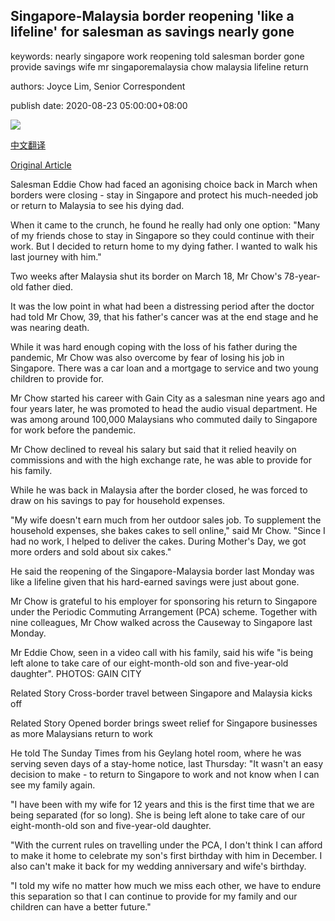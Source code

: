 ## Singapore-Malaysia border reopening 'like a lifeline' for salesman as savings nearly gone

keywords: nearly singapore work reopening told salesman border gone provide savings wife mr singaporemalaysia chow malaysia lifeline return

authors: Joyce Lim, Senior Correspondent

publish date: 2020-08-23 05:00:00+08:00

![](https://www.straitstimes.com/sites/default/files/styles/x_large/public/articles/2020/08/23/ST_20200823_JLBORDERKGIB_5906683.jpg?itok=Q9SFjLmO)

[中文翻译](Singapore-Malaysia%20border%20reopening%20%27like%20a%20lifeline%27%20for%20salesman%20as%20savings%20nearly%20gone_zh.md)

[Original Article](https://www.straitstimes.com/singapore/border-reopening-like-a-lifeline-as-savings-nearly-gone)

Salesman Eddie Chow had faced an agonising choice back in March when borders were closing - stay in Singapore and protect his much-needed job or return to Malaysia to see his dying dad.

When it came to the crunch, he found he really had only one option: "Many of my friends chose to stay in Singapore so they could continue with their work. But I decided to return home to my dying father. I wanted to walk his last journey with him."

Two weeks after Malaysia shut its border on March 18, Mr Chow's 78-year-old father died.

It was the low point in what had been a distressing period after the doctor had told Mr Chow, 39, that his father's cancer was at the end stage and he was nearing death.

While it was hard enough coping with the loss of his father during the pandemic, Mr Chow was also overcome by fear of losing his job in Singapore. There was a car loan and a mortgage to service and two young children to provide for.

Mr Chow started his career with Gain City as a salesman nine years ago and four years later, he was promoted to head the audio visual department. He was among around 100,000 Malaysians who commuted daily to Singapore for work before the pandemic.

Mr Chow declined to reveal his salary but said that it relied heavily on commissions and with the high exchange rate, he was able to provide for his family.

While he was back in Malaysia after the border closed, he was forced to draw on his savings to pay for household expenses.

"My wife doesn't earn much from her outdoor sales job. To supplement the household expenses, she bakes cakes to sell online," said Mr Chow. "Since I had no work, I helped to deliver the cakes. During Mother's Day, we got more orders and sold about six cakes."

He said the reopening of the Singapore-Malaysia border last Monday was like a lifeline given that his hard-earned savings were just about gone.

Mr Chow is grateful to his employer for sponsoring his return to Singapore under the Periodic Commuting Arrangement (PCA) scheme. Together with nine colleagues, Mr Chow walked across the Causeway to Singapore last Monday.



Mr Eddie Chow, seen in a video call with his family, said his wife "is being left alone to take care of our eight-month-old son and five-year-old daughter". PHOTOS: GAIN CITY



Related Story Cross-border travel between Singapore and Malaysia kicks off

Related Story Opened border brings sweet relief for Singapore businesses as more Malaysians return to work

He told The Sunday Times from his Geylang hotel room, where he was serving seven days of a stay-home notice, last Thursday: "It wasn't an easy decision to make - to return to Singapore to work and not know when I can see my family again.

"I have been with my wife for 12 years and this is the first time that we are being separated (for so long). She is being left alone to take care of our eight-month-old son and five-year-old daughter.

"With the current rules on travelling under the PCA, I don't think I can afford to make it home to celebrate my son's first birthday with him in December. I also can't make it back for my wedding anniversary and wife's birthday.

"I told my wife no matter how much we miss each other, we have to endure this separation so that I can continue to provide for my family and our children can have a better future."